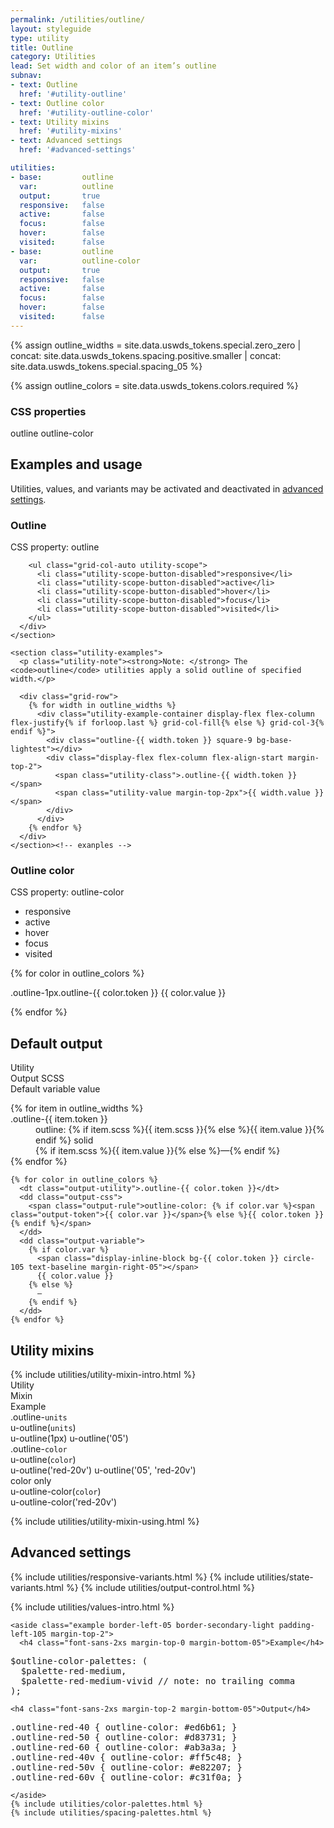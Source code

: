 ```yaml
---
permalink: /utilities/outline/
layout: styleguide
type: utility
title: Outline
category: Utilities
lead: Set width and color of an item’s outline
subnav:
- text: Outline
  href: '#utility-outline'
- text: Outline color
  href: '#utility-outline-color'
- text: Utility mixins
  href: '#utility-mixins'
- text: Advanced settings
  href: '#advanced-settings'

utilities:
- base:         outline
  var:          outline
  output:       true
  responsive:   false
  active:       false
  focus:        false
  hover:        false
  visited:      false
- base:         outline
  var:          outline-color
  output:       true
  responsive:   false
  active:       false
  focus:        false
  hover:        false
  visited:      false
---
```


{% assign outline_widths =
  site.data.uswds_tokens.special.zero_zero
  | concat: site.data.uswds_tokens.spacing.positive.smaller
  | concat: site.data.uswds_tokens.special.spacing_05
  %}

{% assign outline_colors = site.data.uswds_tokens.colors.required %}

<div class="utilities-properties">
  <h3 class="utilities-property-title">CSS properties</h3>
  <div class="margin-top-1">
    <span class="token utilities-property">outline</span>
    <span class="token utilities-property">outline-color</span>
  </div>
</div>

<section class="utilities-section">

  <div class="grid-row utilities-section-title-bar">
    <h2 class="grid-col-auto utilities-section-title">Examples and usage</h2>
    <p class="grid-col-fill utilities-section-helper">Utilities, values, and variants may be activated and deactivated in <a href="#0" class="text-ink text-no-wrap">advanced settings</a>.</p>
  </div>

  <section class="utility" id="utility-outline">
    <section class="utility-title-bar">
      <div class="grid-row flex-align-center">
        <div class="grid-col-fill">
          <h3 class="grid-col-auto utility-title">Outline</h3>
          <p class="utility-property">CSS property: <span class="utility-property-code">outline</span></p>
        </div>

        <ul class="grid-col-auto utility-scope">
          <li class="utility-scope-button-disabled">responsive</li>
          <li class="utility-scope-button-disabled">active</li>
          <li class="utility-scope-button-disabled">hover</li>
          <li class="utility-scope-button-disabled">focus</li>
          <li class="utility-scope-button-disabled">visited</li>
        </ul>
      </div>
    </section>

    <section class="utility-examples">
      <p class="utility-note"><strong>Note: </strong> The <code>outline</code> utilities apply a solid outline of specified width.</p>

      <div class="grid-row">
        {% for width in outline_widths %}
          <div class="utility-example-container display-flex flex-column flex-justify{% if forloop.last %} grid-col-fill{% else %} grid-col-3{% endif %}">
            <div class="outline-{{ width.token }} square-9 bg-base-lightest"></div>
            <div class="display-flex flex-column flex-align-start margin-top-2">
              <span class="utility-class">.outline-{{ width.token }}</span>
              <span class="utility-value margin-top-2px">{{ width.value }}</span>
            </div>
          </div>
        {% endfor %}
      </div>
    </section><!-- exanples -->
  </section><!-- utility -->

  <section class="utility" id="utility-outline-color">
    <section class="utility-title-bar">
      <div class="grid-row flex-align-center">
        <div class="grid-col-fill">
          <h3 class="grid-col-auto utility-title">Outline color</h3>
          <p class="utility-property">CSS property: <span class="utility-property-code">outline-color</span></p>
        </div>
        <ul class="grid-col-auto utility-scope">
          <li class="utility-scope-button-disabled">responsive</li>
          <li class="utility-scope-button-disabled">active</li>
          <li class="utility-scope-button-disabled">hover</li>
          <li class="utility-scope-button-disabled">focus</li>
          <li class="utility-scope-button-disabled">visited</li>
        </ul>
      </div>
    </section>
    <section class="utility-examples">
      <div class="grid-row">
        {% for color in outline_colors %}
          <p class="utility-example-container-condensed grid-col-12 display-flex flex-align-center">
            <span class="flex-fill">
              <span class="square-4 radius-sm text-middle padding-05 display-inline-block margin-right-1 bg-white ">
                <span class="square-3 radius-sm display-block outline-1px outline-{{ color.token }}"></span>
              </span>
              <span class="square-4 radius-sm text-middle padding-05 display-inline-block margin-right-1 bg-ink">
                <span class="square-3 radius-sm display-block outline-1px outline-{{ color.token }}"></span>
              </span>
              <span class="utility-class"><span class="text-light">.outline-1px</span>.outline-{{ color.token }}</span>
            </span>
            <span class="flex-auto utility-value-color">
              <span class="utility-value-color-chip bg-{{ color.token }}"></span>
              {{ color.value }}
            </span>
          </p>
        {% endfor %}
      </div>
    </section>
  </section>
</section>

<section class="utilities-section">
  <h2 class="utilities-section-title">Default output</h2>
  <div class="grid-row font-sans-1 text-bold border-bottom padding-bottom-05 margin-top-2 border-base-light">
    <div class="grid-col-4">Utility</div>
    <div class="grid-col-6">Output SCSS</div>
    <div class="grid-col-2">Default variable value</div>
  </div>
  <dl class="output-list">
    {% for item in outline_widths %}
      <dt class="output-utility">.outline-{{ item.token }}</dt>
      <dd class="output-css">
        <span class="output-rule">outline: {% if item.scss %}<span class="output-token">{{ item.scss }}</span>{% else %}{{ item.value }}{% endif %} solid</span>
      </dd>
      <dd class="output-variable">{% if item.scss %}{{ item.value }}{% else %}—{% endif %}</dd>
    {% endfor %}

    {% for color in outline_colors %}
      <dt class="output-utility">.outline-{{ color.token }}</dt>
      <dd class="output-css">
        <span class="output-rule">outline-color: {% if color.var %}<span class="output-token">{{ color.var }}</span>{% else %}{{ color.token }}{% endif %}</span>
      </dd>
      <dd class="output-variable">
        {% if color.var %}
          <span class="display-inline-block bg-{{ color.token }} circle-105 text-baseline margin-right-05"></span>
          {{ color.value }}
        {% else %}
          —
        {% endif %}
      </dd>
    {% endfor %}
  </dl>
</section>

<section id="utility-mixins" class="padding-top-4">
  <h2 class="margin-y-0">Utility mixins</h2>
  {% include utilities/utility-mixin-intro.html %}

  <div class="grid-row font-sans-3xs text-bold border-bottom border-base-light padding-bottom-05 margin-top-2 margin-top-3">
    <div class="grid-col-4">Utility</div>
    <div class="grid-col-4">Mixin</div>
    <div class="grid-col-4">Example</div>
  </div>
  <div class="grid-row font-mono-2xs padding-y-1 border-bottom border-base-light">
    <div class="grid-col-4">.outline-<code>units</code></div>
    <div class="grid-col-4">u-outline(<code>units</code>)</div>
    <div class="grid-col-4">
      <span class="display-block">u-outline(1px)</span>
      <span class="display-block margin-top-1">u-outline('05')</span>
    </div>
  </div>
  <div class="grid-row font-mono-2xs padding-y-1 border-bottom border-base-light">
    <div class="grid-col-4">.outline-<code>color</code></div>
    <div class="grid-col-4">u-outline(<code>color</code>)</div>
    <div class="grid-col-4">
      <span class="display-block">u-outline('red-20v')</span>
      <span class="display-block margin-top-1">u-outline('05', 'red-20v')</span>
    </div>
  </div>
  <div class="grid-row font-mono-2xs padding-y-1 border-bottom border-base-light">
    <div class="grid-col-4">color only</div>
    <div class="grid-col-4">u-outline-color(<code>color</code>)</div>
    <div class="grid-col-4">
      <span class="display-block">u-outline-color('red-20v')</span>
    </div>
  </div>

  {% include utilities/utility-mixin-using.html %}
</section>

<section id="advanced-settings" class="padding-top-4">
  <h2 class="margin-y-0">Advanced settings</h2>

  {% include utilities/responsive-variants.html %}
  {% include utilities/state-variants.html %}
  {% include utilities/output-control.html %}

  <section class="utilities-section margin-top-6">
    {% include utilities/values-intro.html %}

    <aside class="example border-left-05 border-secondary-light padding-left-105 margin-top-2">
      <h4 class="font-sans-2xs margin-top-0 margin-bottom-05">Example</h4>
<pre class="font-mono-xs margin-0 padding-0 bg-transparent">
$outline-color-palettes: (
  $palette-red-medium,
  $palette-red-medium-vivid // note: no trailing comma
);
</pre>
    <h4 class="font-sans-2xs margin-top-2 margin-bottom-05">Output</h4>
<pre class=" font-mono-xs margin-0 padding-0 bg-transparent">
.outline-red-40 { outline-color: #ed6b61; }
.outline-red-50 { outline-color: #d83731; }
.outline-red-60 { outline-color: #ab3a3a; }
.outline-red-40v { outline-color: #ff5c48; }
.outline-red-50v { outline-color: #e82207; }
.outline-red-60v { outline-color: #c31f0a; }
</pre>
    </aside>
    {% include utilities/color-palettes.html %}
    {% include utilities/spacing-palettes.html %}
  </section>
</section>
